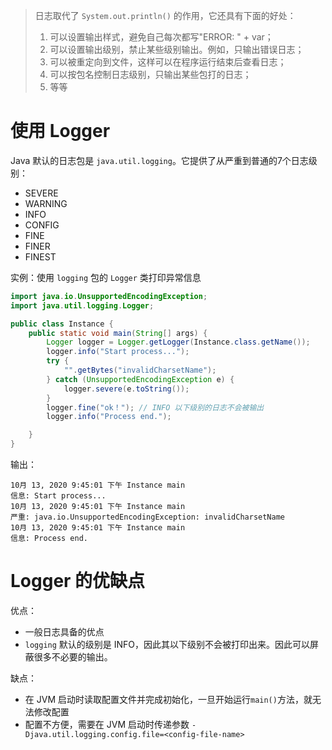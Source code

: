 >   日志取代了 `System.out.println()` 的作用，它还具有下面的好处：
>
>   1.  可以设置输出样式，避免自己每次都写"ERROR: " + var；
>   2.  可以设置输出级别，禁止某些级别输出。例如，只输出错误日志；
>   3.  可以被重定向到文件，这样可以在程序运行结束后查看日志；
>   4.  可以按包名控制日志级别，只输出某些包打的日志；
>   5.  等等

# 使用 Logger

Java 默认的日志包是 `java.util.logging`。它提供了从严重到普通的7个日志级别：

-   SEVERE
-   WARNING
-   INFO
-   CONFIG
-   FINE
-   FINER
-   FINEST



实例：使用 `logging` 包的 `Logger` 类打印异常信息

```java
import java.io.UnsupportedEncodingException;
import java.util.logging.Logger;

public class Instance {
    public static void main(String[] args) {
        Logger logger = Logger.getLogger(Instance.class.getName());
        logger.info("Start process...");
        try {
            "".getBytes("invalidCharsetName");
        } catch (UnsupportedEncodingException e) {
            logger.severe(e.toString());
        }
        logger.fine("ok！"); // INFO 以下级别的日志不会被输出
        logger.info("Process end.");

    }
}
```

输出：

```
10月 13, 2020 9:45:01 下午 Instance main
信息: Start process...
10月 13, 2020 9:45:01 下午 Instance main
严重: java.io.UnsupportedEncodingException: invalidCharsetName
10月 13, 2020 9:45:01 下午 Instance main
信息: Process end.
```



# Logger 的优缺点

优点：

-   一般日志具备的优点
-   `logging` 默认的级别是 INFO，因此其以下级别不会被打印出来。因此可以屏蔽很多不必要的输出。

缺点：

-   在 JVM 启动时读取配置文件并完成初始化，一旦开始运行`main()`方法，就无法修改配置
-   配置不方便，需要在 JVM 启动时传递参数 `-Djava.util.logging.config.file=<config-file-name>`





